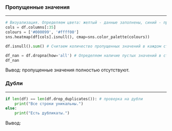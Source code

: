 ### Пропущенные значения
---
```python
# Визуализация. Определяем цвета: желтый - данные заполнены, синий - пропущенные
cols = df.columns[:35]
colours = ['#000099', '#ffff00']
sns.heatmap(df[cols].isnull(), cmap=sns.color_palette(colours))

df.isnull().sum() # Считаем количество пропущенных значений в каждом столбце

df_nan = df.dropna(how='all') # Определяем наличие пустых значений в строках
df_nan
```
Вывод: пропущенные значения полностью отсутствуют.

### Дубли
---
```python
if len(df) == len(df.drop_duplicates()): # проверка на дубли
    print("Все строки уникальны.")
else:
    print("Есть дубликаты.")
```

Вывод: 
    
